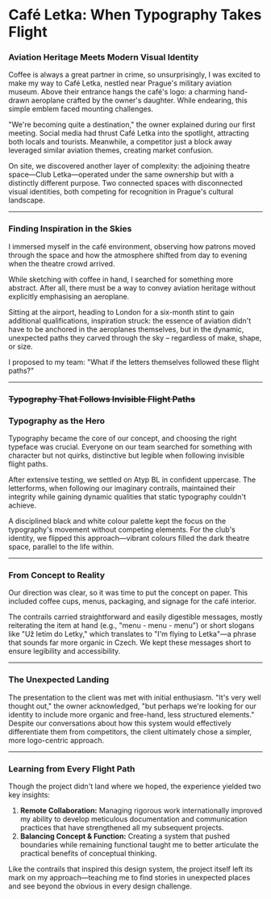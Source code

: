 # Café Letka: When Typography Takes Flight

### Aviation Heritage Meets Modern Visual Identity
Coffee is always a great partner in crime, so unsurprisingly, I was excited to make my way to Café Letka, 
nestled near Prague's military aviation museum. Above their entrance hangs the café's logo: a charming hand-drawn 
aeroplane crafted by the owner's daughter. While endearing, this simple emblem faced mounting challenges.

"We're becoming quite a destination," the owner explained during our first meeting. Social media had thrust 
Café Letka into the spotlight, attracting both locals and tourists. Meanwhile, a competitor just a block away 
leveraged similar aviation themes, creating market confusion.

On site, we discovered another layer of complexity: the adjoining theatre space—Club Letka—operated under the same 
ownership but with a distinctly different purpose. Two connected spaces with disconnected visual identities, both 
competing for recognition in Prague's cultural landscape.

---

### Finding Inspiration in the Skies
I immersed myself in the café environment, observing how patrons moved through the space and how the atmosphere 
shifted from day to evening when the theatre crowd arrived.

While sketching with coffee in hand, I searched for something more abstract. After all, there must be a way to convey 
aviation heritage without explicitly emphasising an aeroplane.

Sitting at the airport, heading to London for a six-month stint to gain additional qualifications, inspiration struck: 
the essence of aviation didn't have to be anchored in the aeroplanes themselves, but in the dynamic, unexpected paths 
they carved through the sky – regardless of make, shape, or size.

I proposed to my team: "What if the letters themselves followed these flight paths?"

---

### ~~Typography That Follows Invisible Flight Paths~~
### Typography as the Hero
Typography became the core of our concept, and choosing the right typeface was crucial. Everyone on our team searched 
for something with character but not quirks, distinctive but legible when following invisible flight paths.

After extensive testing, we settled on Atyp BL in confident uppercase. The letterforms, when following our imaginary 
contrails, maintained their integrity while gaining dynamic qualities that static typography couldn't achieve.

A disciplined black and white colour palette kept the focus on the typography's movement without competing elements. 
For the club's identity, we flipped this approach—vibrant colours filled the dark theatre space, parallel to the 
life within.

---

### From Concept to Reality
Our direction was clear, so it was time to put the concept on paper. This included coffee cups, menus, packaging, 
and signage for the café interior.

The contrails carried straightforward and easily digestible messages, mostly reiterating the item at hand (e.g., 
"menu - menu - menu") or short slogans like "Už letím do Letky," which translates to "I'm flying to Letka"—a phrase 
that sounds far more organic in Czech. We kept these messages short to ensure legibility and accessibility.

---

### The Unexpected Landing
The presentation to the client was met with initial enthusiasm. "It's very well thought out," the owner acknowledged, 
"but perhaps we're looking for our identity to include more organic and free-hand, less structured elements." Despite 
our conversations about how this system would effectively differentiate them from competitors, the client ultimately 
chose a simpler, more logo-centric approach.

---

### Learning from Every Flight Path
Though the project didn't land where we hoped, the experience yielded two key insights:

1. **Remote Collaboration:** Managing rigorous work internationally improved my ability to develop meticulous documentation and communication practices that have strengthened all my subsequent projects.
2. **Balancing Concept & Function:** Creating a system that pushed boundaries while remaining functional taught me to better articulate the practical benefits of conceptual thinking.

Like the contrails that inspired this design system, the project itself left its mark on my approach—teaching me to 
find stories in unexpected places and see beyond the obvious in every design challenge.
